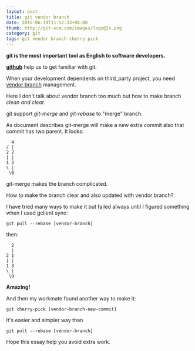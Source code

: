 ```yaml
---
layout: post
title: git vendor branch
date: 2015-06-19T11:52:33+08:00
thumb: http://git-scm.com/images/logo@2x.png
category: git
tags: git vendor branch cherry-pick
---
```

**git is the most important tool as English to software developers.**

**[github](http://github.com)** help us to get familiar with git.

When your development dependents on third_party project, you need [vendor branch](2014-05-29-svn-vendor-branch.markdown) management.

Here I don't talk about vendor branch too much but how to make branch *clean and clear*.

git support *git-merge* and *git-rebase* to "merge" branch.

As document describes git-merge will make a new extra commit also that commit has two parent. It looks:

      4
    / |
    2 2
    | |
    1 3
    \ |
     \0

git-merge makes the branch complicated.

How to make the branch clear and also updated with vendor branch?

I have tried many ways to make it but failed always until I figured something when I used gclient sync:

    git pull --rebase [vendor-branch]

then:

      2
      |
    2 1
    | |
    1 3
    \ |
     \0

**Amazing!**

And then my workmate found another way to make it:

    git cherry-pick [vendor-branch-new-commit]

It's easier and simpler way than

    git pull --rebase [vendor-branch]

Hope this essay help you avoid extra work.
